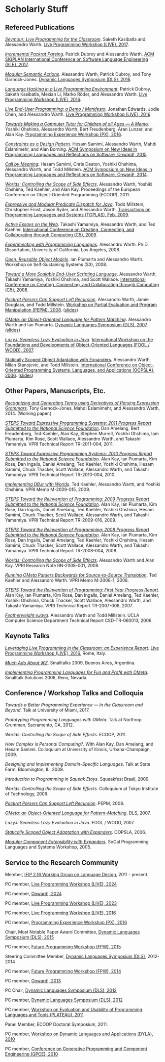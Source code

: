 Scholarly Stuff
===============

Refereed Publications
---------------------

[_Seymour: Live Programming for the Classroom_](https://harc.github.io/seymour-live2017/). Saketh Kasibatla and Alessandro Warth. [Live Programming Workshop (LIVE), 2017](https://2017.splashcon.org/track/live-2017).

[_Incremental Packrat Parsing_](https://ohmlang.github.io/pubs/sle2017/incremental-packrat-parsing.pdf). Patrick Dubroy and Alessandro Warth. [ACM
SIGPLAN International Conference on Software Language Engineering (SLE), 2017](http://www.sleconf.org/2017/).

[_Modular Semantic Actions_](https://ohmlang.github.io/pubs/dls2016/modular-semantic-actions.pdf). Alessandro Warth, Patrick Dubroy, and Tony Garnock-Jones.
[Dynamic Languages Symposium (DLS), 2016](http://dynamic-languages-symposium.org/dls-16/).

[_Language Hacking in a Live Programming Environment_](https://ohmlang.github.io/pubs/live2016/). Patrick Dubroy, Saketh Kasibatla,
Mexian Li, Marko Röder, and Alessandro Warth. [Live Programming Workshop (LIVE), 2016](https://2016.ecoop.org/track/LIVE-2016).

[_Live End-User Programming: a Demo / Manifesto_](http://www.chorus-home.org/LIVE16.pdf). Jonathan Edwards, Jodie Chen, and
Alessandro Warth. [Live Programming Workshop (LIVE), 2016](https://2016.ecoop.org/track/LIVE-2016).

[_Towards Making a Computer Tutor for Children of all Ages — A Memo_](http://www.vpri.org/pdf/tr2016002_tutor.pdf). Yoshiki Ohshima, Alessandro Warth, Bert Freudenberg, Aran Lunzer, and Alan Kay. [Programming Experience Workshop (PX), 2016](https://2016.ecoop.org/track/PX-2016).

[_Constraints as a Design Pattern_](papers/constraints-as-design-pattern-onward15.pdf). Hesam Samimi, Alessandro Warth, Mahdi Eslamimehr, and Alan Borning. [ACM Symposium on New Ideas in Programming Languages and Reflections on Software, Onward!, 2015](https://2015.onward-conference.org/track/onward2015-papers).

[_Call by Meaning_](papers/call-by-meaning-onward14.pdf). Hesam Samimi, Chris Deaton, Yoshiki Ohshima, Alessandro Warth, and Todd Millstein. [ACM Symposium on New Ideas in Programming Languages and Reflections on Software, Onward!, 2014](https://2014.onward-conference.org/track/onward2014-papers).

[_Worlds: Controlling the Scope of Side Effects_](http://www.vpri.org/pdf/tr2011001_final_worlds.pdf). Alessandro Warth, Yoshiki Ohshima, Ted Kaehler, and Alan Kay. Proceedings of the European Conference on Object-Oriented Programming (ECOOP), 2011.

[_Expressive and Modular Predicate Dispatch for Java_](http://web.cs.ucla.edu/~todd/research/toplas09.pdf). Todd Millstein, Christopher Frost, Jason Ryder, and Alessandro Warth. [Transactions on Programming Languages and Systems (TOPLAS), Feb. 2009](http://toplas.acm.org/archive.cfm?id=1462166).

[_Active Essays on the Web_](http://www.vpri.org/pdf/tr2009002_active_essays.pdf). Takashi Yamamiya, Alessandro Warth, and Ted Kaehler. [International Conference on Creating, Connecting, and Collaborating through Computing (C5), 2009](http://www.cm.is.ritsumei.ac.jp/c5-09/).

[_Experimenting with Programming Languages_](papers/dissertation.pdf). Alessandro Warth. Ph.D. Dissertation, University of California, Los Angeles, 2008.

[_Open, Reusable Object Models_](http://www.vpri.org/pdf/tr2006003a_objmod.pdf). Ian Piumarta and Alessandro Warth. Workshop on Self-Sustaining Systems (S3), 2008.

[_Toward a More Scalable End-User Scripting Language_](http://www.vpri.org/pdf/tr2008001_scaleLang.pdf). Alessandro Warth, Takashi Yamamiya, Yoshiki Ohshima, and Scott Wallace. [International Conference on Creating, Connecting, and Collaborating through Computing (C5), 2008](http://www.cm.is.ritsumei.ac.jp/c5-08/).

[_Packrat Parsers Can Support Left Recursion_](http://www.vpri.org/pdf/tr2007002_packrat.pdf). Alessandro Warth, Jamie Douglass, and Todd Millstein. [Workshop on Partial Evaluation and Program Manipulation (PEPM), 2008](http://program-transformation.org/PEPM08/WebHome). ([slides](papers/pepm08-slides.pdf))

[_OMeta: an Object-Oriented Language for Pattern Matching_](http://www.vpri.org/pdf/tr2007003_ometa.pdf). Alessandro Warth and Ian Piumarta. [Dynamic Languages Symposium (DLS), 2007](http://dynamic-languages-symposium.org/dls-07/). ([slides](papers/dls07-slides.pdf))

[_LazyJ: Seamless Lazy Evaluation in Java_](http://foolwood07.cs.uchicago.edu/program/warth.pdf). [International Workshop on the Foundations and Developments of Object-Oriented Languages (FOOL / WOOD), 2007](http://foolwood07.cs.uchicago.edu/).

[Statically Scoped Object Adaptation with Expanders](http://web.cs.ucla.edu/~todd/research/oopsla06a.pdf). Alessandro Warth, Milan Stanojevic, and Todd Millstein. [International Conference on Object-Oriented Programming Systems, Languages, and Applications (OOPSLA), 2006](http://www.oopsla.org/2006/program.html). ([slides](papers/oopsla06-slides.pdf))

Other Papers, Manuscripts, Etc.
-------------------------------

[_Recognizing and Generating Terms using Derivatives of Parsing Expression Grammars_](https://arxiv.org/abs/1801.10490). Tony Garnock-Jones, Mahdi Eslamimehr, and Alessandro Warth, 2014. (Working paper.)

[_STEPS Toward Expressive Programming Systems: 2011 Progress Report Submitted to the National Science Foundation_](http://www.vpri.org/pdf/tr2011004_steps11.pdf). Dan Amelang, Bert Freudenberg, Ted Kaehler, Alan Kay, Stephen Murrell, Yoshiki Ohshima, Iam Piumarta, Kim Rose, Scott Wallace, Alessandro Warth, and Takashi Yamamiya. VPRI Technical Report TR-2011-004, 2011.

[_STEPS Toward Expressive Programming Systems: 2010 Progress Report Submitted to the National Science Foundation_](http://www.vpri.org/pdf/tr2010004_steps10.pdf). Alan Kay, Ian Piumarta, Kim Rose, Dan Ingalls, Daniel Amelang, Ted Kaehler, Yoshiki Ohshima, Hesam Samimi, Chuck Thacker, Scott Wallace, Alessandro Warth, and Takashi Yamamiya. VPRI Technical Report TR-2010-004, 2010.

[_Implementing DBJr with Worlds_](http://www.vpri.org/pdf/m2009015_DBjr.pdf). Ted Kaehler, Alessandro Warth, and Yoshiki Ohshima. VPRI Memo M-2009-015, 2009.

[_STEPS Toward the Reinvention of Programming: 2009 Progress Report Submitted to the National Science Foundation_](http://www.vpri.org/pdf/tr2009016_steps09.pdf). Alan Kay, Ian Piumarta, Kim Rose, Dan Ingalls, Daniel Amelang, Ted Kaehler, Yoshiki Ohshima, Hesam Samimi, Chuck Thacker, Scott Wallace, Alessandro Warth, and Takashi Yamamiya. VPRI Technical Report TR-2009-016, 2009.

[_STEPS Toward the Reinvention of Programming: 2008 Progress Report Submitted to the National Science Foundation_](http://www.vpri.org/pdf/tr2008004_steps08.pdf). Alan Kay, Ian Piumarta, Kim Rose, Dan Ingalls, Daniel Amelang, Ted Kaehler, Yoshiki Ohshima, Hesam Samimi, Chuck Thacker, Scott Wallace, Alessandro Warth, and Takashi Yamamiya. VPRI Technical Report TR-2008-004, 2008.

[_Worlds: Controlling the Scope of Side Effects_](http://www.vpri.org/pdf/rn2008001_worlds.pdf). Alessandro Warth and Alan Kay. VPRI Research Note RN-2008-001, 2008.

[_Running OMeta Parsers Backwards for Source-to-Source Translation_](http://www.vpri.org/pdf/m2008001_parseback.pdf). Ted Kaehler and Alessandro Warth. VPRI Memo M-2008-1, 2008.

[_STEPS Toward the Reinvention of Programming: First Year Progress Report_](http://www.vpri.org/pdf/tr2007008_steps.pdf). Alan Kay, Ian Piumarta, Kim Rose, Dan Ingalls, Daniel Amelang, Ted Kaehler, Yoshiki Ohshima, Chuck Thacker, Scott Wallace, Alessandro Warth, and Takashi Yamamiya. VPRI Technical Report TR-2007-008, 2007.

[_Featherweight eJava_](ftp://ftp.cs.ucla.edu/tech-report/2006-reports/060013.pdf). Alessandro Warth and Todd Millstein. UCLA Computer Science Department Technical Report CSD-TR-060013, 2006.

Keynote Talks
-------------

[_Leveraging Live Programming in the Classroom: an Experience Report_](papers/live2016-slides.pdf). [Live Programming Workshop (LIVE), 2016](https://2016.ecoop.org/track/LIVE-2016), Rome, Italy.

[_Much Ado About ⌘Z_](papers/undo-smalltalks09.pdf). Smalltalks 2009, Buenos Aires, Argentina.

[_Implementing Programming Languages for Fun and Profit with OMeta_](papers/sts08-slides.pdf). Smalltalk Solutions 2008, Reno, Nevada.

Conference / Workshop Talks and Colloquia
-----------------------------------------

_Towards a Better Programming Experience — In the Classroom and Beyond_. Talk at University of Miami, 2017.

_Prototyping Programming Languages with OMeta_. Talk at Northrop Grumman, Sacramento, CA, 2012.

_Worlds: Controlling the Scope of Side Effects_. ECOOP, 2011.

_How Complex is Personal Computing?_. With Alan Kay, Dan Amelang, and Hesam Samimi. Colloquium at University of Illinois, Urbana-Champaign, 2009.

_Designing and Implementing Domain-Specific Languages_. Talk at State Farm, Bloomington, IL, 2009.

_Introduction to Programming in Squeak Etoys_. Squeakfest Brasil, 2009.

_Worlds: Controlling the Scope of Side Effects_. Colloquium at Tokyo Institute of Technology,
2009.

[_Packrat Parsers Can Support Left Recursion_](papers/pepm08-slides.pdf). PEPM, 2008.

[_OMeta: an Object-Oriented Language for Pattern-Matching_](papers/dls07-slides.pdf). DLS, 2007.

_LazyJ: Seamless Lazy Evaluation in Java_. FOOL / WOOD, 2007.

[_Statically Scoped Object Adaptation with Expanders_](papers/oopsla06-slides.pdf). OOPSLA, 2006.

[_Modular Component Extensibility with Expanders_](papers/expanders-socal05.pdf). SoCal Programming Languages and Systems Workshop, 2005.

Service to the Research Community
---------------------------------

Member, [IFIP 2.16 Working Group on Language Design](http://program-transformation.org/WGLD/), 2011 - present.

PC member, [Live Programming Workshop (LIVE), 2024](https://2024.splashcon.org/home/live-2024)

PC member, [Onward!, 2024](https://2024.splashcon.org/track/splash-2024-Onward-papers)

PC member, [Live Programming Workshop (LIVE), 2023](https://2023.splashcon.org/home/live-2023)

PC member, [Live Programming Workshop (LIVE), 2016](https://2016.ecoop.org/track/LIVE-2016)

PC member, [Programming Experience Workshop (PX), 2016](https://2016.ecoop.org/track/PX-2016)

Chair, Most Notable Paper Award Committee, [Dynamic Languages Symposium (DLS), 2015](http://dynamic-languages-symposium.org/dls-15/)

PC member, [Future Programming Workshop (FPW), 2015](http://www.future-programming.org/2015/)

Steering Committee Member, [Dynamic Languages Symposium (DLS)](http://dynamic-languages-symposium.org/), 2012-2014

PC member, [Future Programming Workshop (FPW), 2014](http://www.future-programming.org/2014/)

PC member, [Onward!, 2013](http://onward-conference.org/2013/)

PC Chair, [Dynamic Languages Symposium (DLS), 2012](http://dynamic-languages-symposium.org/dls-12/)

PC member, [Dynamic Languages Symposium (DLS), 2012](http://dynamic-languages-symposium.org/dls-12/)

PC member, [Workshop on Evaluation and Usability of Programming Languages and Tools (PLATEAU), 2011](https://ecs.victoria.ac.nz/Events/PLATEAU/2011)

Panel Member, ECOOP Doctoral Symposium, 2011.

PC member, [Workshop on Dynamic Languages and Applications (DYLA), 2010](http://scg.unibe.ch/wiki/events/dyla2010)

PC member, [Conference on Generative Programming and Component Engineering (GPCE), 2010](http://program-transformation.org/GPCE10/)
